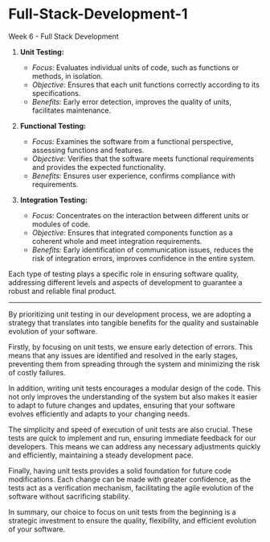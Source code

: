 # Full-Stack-Development-1
Week 6 - Full Stack Development


1. **Unit Testing:**
   - *Focus:* Evaluates individual units of code, such as functions or methods, in isolation.
   - *Objective:* Ensures that each unit functions correctly according to its specifications.
   - *Benefits:* Early error detection, improves the quality of units, facilitates maintenance.

2. **Functional Testing:**
   - *Focus:* Examines the software from a functional perspective, assessing functions and features.
   - *Objective:* Verifies that the software meets functional requirements and provides the expected functionality.
   - *Benefits:* Ensures user experience, confirms compliance with requirements.

3. **Integration Testing:**
   - *Focus:* Concentrates on the interaction between different units or modules of code.
   - *Objective:* Ensures that integrated components function as a coherent whole and meet integration requirements.
   - *Benefits:* Early identification of communication issues, reduces the risk of integration errors, improves confidence in the entire system.

Each type of testing plays a specific role in ensuring software quality, addressing different levels and aspects of development to guarantee a robust and reliable final product.

----------------------------------------------------------------------

By prioritizing unit testing in our development process, we are adopting a strategy that translates into tangible benefits for the quality and sustainable evolution of your software.

Firstly, by focusing on unit tests, we ensure early detection of errors. This means that any issues are identified and resolved in the early stages, preventing them from spreading through the system and minimizing the risk of costly failures.

In addition, writing unit tests encourages a modular design of the code. This not only improves the understanding of the system but also makes it easier to adapt to future changes and updates, ensuring that your software evolves efficiently and adapts to your changing needs.

The simplicity and speed of execution of unit tests are also crucial. These tests are quick to implement and run, ensuring immediate feedback for our developers. This means we can address any necessary adjustments quickly and efficiently, maintaining a steady development pace.

Finally, having unit tests provides a solid foundation for future code modifications. Each change can be made with greater confidence, as the tests act as a verification mechanism, facilitating the agile evolution of the software without sacrificing stability.

In summary, our choice to focus on unit tests from the beginning is a strategic investment to ensure the quality, flexibility, and efficient evolution of your software.

